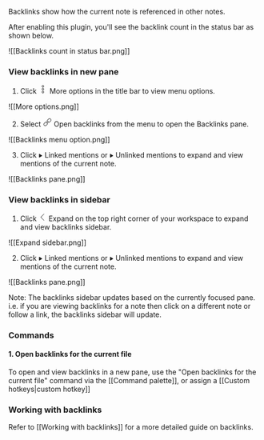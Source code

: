 Backlinks show how the current note is referenced in other notes.

After enabling this plugin, you'll see the backlink count in the status bar as shown below.

![[Backlinks count in status bar.png]]

### View backlinks in new pane

1. Click <svg viewBox="0 0 100 100" width="18" height="18" class="vertical-three-dots"><path fill="currentColor" stroke="currentColor" d="M50,6c-6.6,0-12,5.4-12,12s5.4,12,12,12s12-5.4,12-12S56.6,6,50,6z M50,10c4.4,0,8,3.6,8,8s-3.6,8-8,8s-8-3.6-8-8 S45.6,10,50,10z M50,38c-6.6,0-12,5.4-12,12s5.4,12,12,12s12-5.4,12-12S56.6,38,50,38z M50,42c4.4,0,8,3.6,8,8s-3.6,8-8,8 s-8-3.6-8-8S45.6,42,50,42z M50,70c-6.6,0-12,5.4-12,12c0,6.6,5.4,12,12,12s12-5.4,12-12C62,75.4,56.6,70,50,70z M50,74 c4.4,0,8,3.6,8,8c0,4.4-3.6,8-8,8s-8-3.6-8-8C42,77.6,45.6,74,50,74z"></path></svg> More options in the title bar to view menu options.

![[More options.png]]

2.  Select <svg viewBox="0 0 100 100" width="18" height="18" class="link"><path fill="currentColor" stroke="currentColor" d="M74,8c-4.8,0-9.3,1.9-12.7,5.3l-10,10c-2.9,2.9-4.7,6.6-5.1,10.6C46,34.6,46,35.3,46,36c0,2.7,0.6,5.4,1.8,7.8l3.1-3.1 C50.3,39.2,50,37.6,50,36c0-3.7,1.5-7.3,4.1-9.9l10-10c2.6-2.6,6.2-4.1,9.9-4.1s7.3,1.5,9.9,4.1c2.6,2.6,4.1,6.2,4.1,9.9 s-1.5,7.3-4.1,9.9l-10,10C71.3,48.5,67.7,50,64,50c-1.6,0-3.2-0.3-4.7-0.8l-3.1,3.1c2.4,1.1,5,1.8,7.8,1.8c4.8,0,9.3-1.9,12.7-5.3 l10-10C90.1,35.3,92,30.8,92,26s-1.9-9.3-5.3-12.7C83.3,9.9,78.8,8,74,8L74,8z M62,36c-0.5,0-1,0.2-1.4,0.6l-24,24 c-0.5,0.5-0.7,1.2-0.6,1.9c0.2,0.7,0.7,1.2,1.4,1.4c0.7,0.2,1.4,0,1.9-0.6l24-24c0.6-0.6,0.8-1.5,0.4-2.2C63.5,36.4,62.8,36,62,36 z M36,46c-4.8,0-9.3,1.9-12.7,5.3l-10,10c-3.1,3.1-5,7.2-5.2,11.6c0,0.4,0,0.8,0,1.2c0,4.8,1.9,9.3,5.3,12.7 C16.7,90.1,21.2,92,26,92s9.3-1.9,12.7-5.3l10-10C52.1,73.3,54,68.8,54,64c0-2.7-0.6-5.4-1.8-7.8l-3.1,3.1 c0.5,1.5,0.8,3.1,0.8,4.7c0,3.7-1.5,7.3-4.1,9.9l-10,10C33.3,86.5,29.7,88,26,88s-7.3-1.5-9.9-4.1S12,77.7,12,74 c0-3.7,1.5-7.3,4.1-9.9l10-10c2.6-2.6,6.2-4.1,9.9-4.1c1.6,0,3.2,0.3,4.7,0.8l3.1-3.1C41.4,46.6,38.7,46,36,46L36,46z"></path></svg> Open backlinks from the menu to open the Backlinks pane.

![[Backlinks menu option.png]]

3.  Click <svg viewBox="0 0 100 100" width="8" height="8" class="right-triangle" style="transform: rotate(-90deg); color: var(--text-faint)"><path fill="currentColor" stroke="currentColor" d="M94.9,20.8c-1.4-2.5-4.1-4.1-7.1-4.1H12.2c-3,0-5.7,1.6-7.1,4.1c-1.3,2.4-1.2,5.2,0.2,7.6L43.1,88c1.5,2.3,4,3.7,6.9,3.7 s5.4-1.4,6.9-3.7l37.8-59.6C96.1,26,96.2,23.2,94.9,20.8L94.9,20.8z"></path></svg> Linked mentions or <svg viewBox="0 0 100 100" width="8" height="8" class="right-triangle" style="transform: rotate(-90deg); color: var(--text-faint)"><path fill="currentColor" stroke="currentColor" d="M94.9,20.8c-1.4-2.5-4.1-4.1-7.1-4.1H12.2c-3,0-5.7,1.6-7.1,4.1c-1.3,2.4-1.2,5.2,0.2,7.6L43.1,88c1.5,2.3,4,3.7,6.9,3.7 s5.4-1.4,6.9-3.7l37.8-59.6C96.1,26,96.2,23.2,94.9,20.8L94.9,20.8z"></path></svg> Unlinked mentions to expand and view mentions of the current note.

![[Backlinks pane.png]]

### View backlinks in sidebar

1. Click <svg viewBox="0 0 100 100" width="16" height="16" class="left-arrow"><path fill="currentColor" stroke="currentColor" d="M70,8c-0.5,0-1,0.2-1.4,0.6l-40,40c-0.8,0.8-0.8,2,0,2.8l40,40c0.5,0.5,1.3,0.7,1.9,0.5c0.7-0.2,1.3-0.7,1.4-1.4 c0.2-0.7,0-1.4-0.5-1.9L32.8,50l38.6-38.6c0.6-0.6,0.8-1.5,0.4-2.2C71.5,8.4,70.8,8,70,8L70,8z"></path></svg> Expand on the top right corner of your workspace to expand and view backlinks sidebar.

![[Expand sidebar.png]]

2. Click <svg viewBox="0 0 100 100" width="8" height="8" class="right-triangle" style="transform: rotate(-90deg); color: var(--text-faint)"><path fill="currentColor" stroke="currentColor" d="M94.9,20.8c-1.4-2.5-4.1-4.1-7.1-4.1H12.2c-3,0-5.7,1.6-7.1,4.1c-1.3,2.4-1.2,5.2,0.2,7.6L43.1,88c1.5,2.3,4,3.7,6.9,3.7 s5.4-1.4,6.9-3.7l37.8-59.6C96.1,26,96.2,23.2,94.9,20.8L94.9,20.8z"></path></svg> Linked mentions or <svg viewBox="0 0 100 100" width="8" height="8" class="right-triangle" style="transform: rotate(-90deg); color: var(--text-faint)"><path fill="currentColor" stroke="currentColor" d="M94.9,20.8c-1.4-2.5-4.1-4.1-7.1-4.1H12.2c-3,0-5.7,1.6-7.1,4.1c-1.3,2.4-1.2,5.2,0.2,7.6L43.1,88c1.5,2.3,4,3.7,6.9,3.7 s5.4-1.4,6.9-3.7l37.8-59.6C96.1,26,96.2,23.2,94.9,20.8L94.9,20.8z"></path></svg> Unlinked mentions to expand and view mentions of the current note.

![[Backlinks pane.png]]

Note: The backlinks sidebar updates based on the currently focused pane. i.e. if you are viewing backlinks for a note then click on a different note or follow a link, the backlinks sidebar will update.

### Commands
#### 1. Open backlinks for the current file
To open and view backlinks in a new pane, use the "Open backlinks for the current file" command via the [[Command palette]], or assign a [[Custom hotkeys|custom hotkey]]

### Working with backlinks
Refer to [[Working with backlinks]] for a more detailed guide on backlinks.